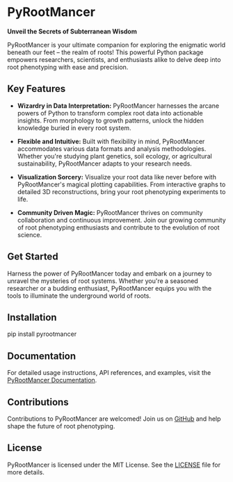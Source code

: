 # PyRootMancer

**Unveil the Secrets of Subterranean Wisdom**

PyRootMancer is your ultimate companion for exploring the enigmatic world beneath our feet – the realm of roots! This powerful Python package empowers researchers, scientists, and enthusiasts alike to delve deep into root phenotyping with ease and precision.

## Key Features

- **Wizardry in Data Interpretation:** PyRootMancer harnesses the arcane powers of Python to transform complex root data into actionable insights. From morphology to growth patterns, unlock the hidden knowledge buried in every root system.

- **Flexible and Intuitive:** Built with flexibility in mind, PyRootMancer accommodates various data formats and analysis methodologies. Whether you're studying plant genetics, soil ecology, or agricultural sustainability, PyRootMancer adapts to your research needs.

- **Visualization Sorcery:** Visualize your root data like never before with PyRootMancer's magical plotting capabilities. From interactive graphs to detailed 3D reconstructions, bring your root phenotyping experiments to life.

- **Community Driven Magic:** PyRootMancer thrives on community collaboration and continuous improvement. Join our growing community of root phenotyping enthusiasts and contribute to the evolution of root science.

## Get Started

Harness the power of PyRootMancer today and embark on a journey to unravel the mysteries of root systems. Whether you're a seasoned researcher or a budding enthusiast, PyRootMancer equips you with the tools to illuminate the underground world of roots.

## Installation

pip install pyrootmancer

## Documentation

For detailed usage instructions, API references, and examples, visit the [PyRootMancer Documentation](https://github.com/exampleuser/pyrootmancer).

## Contributions

Contributions to PyRootMancer are welcomed! Join us on [GitHub](https://github.com/exampleuser/pyrootmancer) and help shape the future of root phenotyping.

## License

PyRootMancer is licensed under the MIT License. See the [LICENSE](https://github.com/exampleuser/pyrootmancer/blob/main/LICENSE) file for more details.